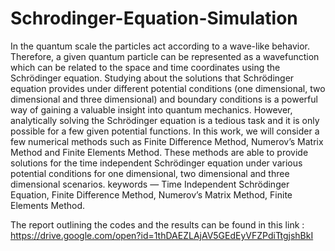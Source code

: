 # Schrodinger-Equation-Simulation

In the quantum scale the particles act according to a wave-like behavior. Therefore, a given quantum particle can be represented as a wavefunction which can be related to the space and time coordinates using the Schrödinger equation. Studying about the solutions that Schrödinger equation provides under different potential conditions (one dimensional, two dimensional and three dimensional) and boundary conditions is a powerful way of gaining a valuable insight into quantum mechanics. However, analytically solving the Schrödinger equation is a tedious task and it is only possible for a few given potential functions. In this work, we will consider a few numerical methods such as Finite Difference Method, Numerov’s Matrix Method and Finite Elements Method. These methods are able to provide solutions for the time independent Schrödinger equation under various potential conditions for one dimensional, two dimensional and three dimensional scenarios.
keywords — Time Independent Schrödinger Equation, Finite Difference Method, Numerov’s Matrix Method, Finite Elements Method.

The report outlining the codes and the results can be found in this link : https://drive.google.com/open?id=1thDAEZLAjAV5GEdEyVFZPdiTtgjshBkI
